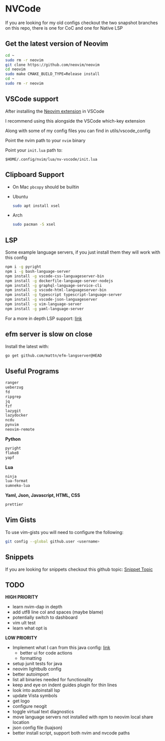 # NVCode

If you are looking for my old configs checkout the two snapshot branches on this repo, there is one for CoC and one for Native LSP

## Get the latest version of Neovim 

```bash
cd ~
sudo rm -r neovim
git clone https://github.com/neovim/neovim
cd neovim
sudo make CMAKE_BUILD_TYPE=Release install
cd ~
sudo rm -r neovim
```

## VSCode support

After installing the [Neovim extension](https://github.com/asvetliakov/vscode-neovim) in VSCode

I recommend using this alongside the VSCode which-key extension

Along with some of my config files you can find in utils/vscode_config

Point the nvim path to your `nvim` binary

Point your `init.lua` path to:

```vim
$HOME/.config/nvim/lua/nv-vscode/init.lua
```

## Clipboard Support

- On Mac `pbcopy` should be builtin

- Ubuntu

	```bash
    sudo apt install xsel
	```

- Arch

	```bash
    sudo pacman -S xsel
	```

## LSP

Some example language servers, if you just install them they will work with this config

```bash
npm i -g pyright
npm i -g bash-language-server
npm install -g vscode-css-languageserver-bin
npm install -g dockerfile-language-server-nodejs
npm install -g graphql-language-service-cli
npm install -g vscode-html-languageserver-bin
npm install -g typescript typescript-language-server
npm install -g vscode-json-languageserver
npm install -g vim-language-server
npm install -g yaml-language-server
```

For a more in depth LSP support: [link](https://github.com/neovim/nvim-lspconfig/blob/master/CONFIG.md)



## efm server is slow on close

Install the latest with:

```bash
go get github.com/mattn/efm-langserver@HEAD
```

## Useful Programs

```bash
ranger
ueberzug
fd
ripgrep
jq
fzf
lazygit
lazydocker
ncdu
pynvim
neovim-remote
```

**Python**

```bash
pyright
flake8
yapf
```

**Lua**

```bash
ninja
lua-format
sumneko-lua
```

**Yaml, Json, Javascript, HTML, CSS**

```bash
prettier
```

## Vim Gists

To use vim-gists you will need to configure the following:

```bash
git config --global github.user <username>
```

## Snippets

If you are looking for snippets checkout this github topic: [Snippet Topic](https://github.com/topics/vscode-snippets)

## TODO


**HIGH PRIORITY**
- learn nvim-dap in depth
- add utf8 line col and spaces (maybe blame)
- potentially switch to dashboard
- vim ult test
- learn what opt is

**LOW PRIORITY**
- Implement what I can from this java config: [link](https://github.com/mfussenegger/nvim-jdtls/wiki/Sample-Configurations)
    - better ui for code actions
    - formatting
- setup junit tests for java
- neovim lightbulb config
- better autoimport
- list all binaries needed for functionality
- keep and eye on indent guides plugin for thin lines
- look into autoinstall lsp
- update Vista symbols
- get logo
- configure neogit
- toggle virtual text diagnostics
- move language servers not installed with npm to neovim local share location
- json config file (luajson)
- better install script, support both nvim and nvcode paths
